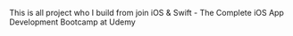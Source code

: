 This is all project who I build from join iOS & Swift - The Complete iOS App Development Bootcamp at Udemy
